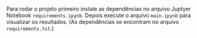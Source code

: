 
Para rodar o projeto primeiro instale as dependências no arquivo Juptyer Notebook `requirements.ipynb`.
Depois execute o arquivo `main.ipynb` para visualizar os resultados. (As dependências se encontram no arquivo `requirements.txt`.)